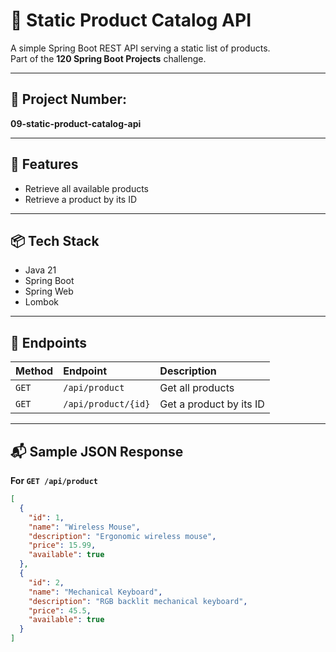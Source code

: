 # 🛒 Static Product Catalog API

A simple Spring Boot REST API serving a static list of products.  
Part of the **120 Spring Boot Projects** challenge.

---

## 📁 Project Number:
**09-static-product-catalog-api**

---

## 📖 Features

- Retrieve all available products
- Retrieve a product by its ID

---

## 📦 Tech Stack

- Java 21
- Spring Boot
- Spring Web
- Lombok

---

## 📑 Endpoints

| Method | Endpoint             | Description                     |
|:--------|:-------------------------|:---------------------------------|
| `GET`    | `/api/product`              | Get all products                  |
| `GET`    | `/api/product/{id}`         | Get a product by its ID           |

---

## 📬 Sample JSON Response

**For `GET /api/product`**
```json
[
  {
    "id": 1,
    "name": "Wireless Mouse",
    "description": "Ergonomic wireless mouse",
    "price": 15.99,
    "available": true
  },
  {
    "id": 2,
    "name": "Mechanical Keyboard",
    "description": "RGB backlit mechanical keyboard",
    "price": 45.5,
    "available": true
  }
]
